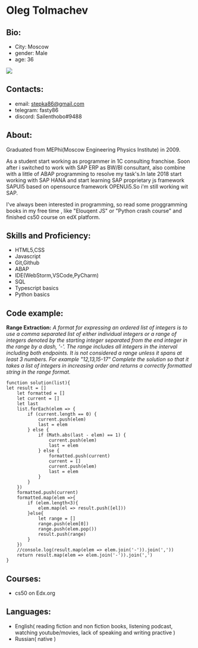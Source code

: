 # Oleg Tolmachev

## Bio:

- City: Moscow
- gender: Male
- age: 36

![](https://picsum.photos/200/300)

## Contacts:

- email: stepka86@gmail.com
- telegram: fasty86
- discord: Sailenthobo#9488

## About:

Graduated from MEPhi(Moscow Engineering Physics Institute) in 2009.

As a student start working as programmer in 1C consulting franchise. Soon after i switched to work with SAP ERP as BW/BI consultant,
also combine with a little of ABAP programming to resolve my task's.In late 2018 start working with SAP HANA and start learning SAP proprietary js framework SAPUI5 based on opensource framework OPENUi5.So i'm still working wit SAP.

I've always been interested in programming, so read some proggramming books in my free time , like "Elouqent JS" or "Python crash course" and finished cs50 course on edX platform.

## Skills and Proficiency:

- HTML5,CSS
- Javascript
- Git,Github
- ABAP
- IDE(WebStorm,VSCode,PyCharm)
- SQL
- Typescript basics
- Python basics

## Code example:

**Range Extraction:** _A format for expressing an ordered list of integers is to use a comma separated list of either individual integers
or a range of integers denoted by the starting integer separated from the end integer in the range by a dash, '-'. The range includes all integers in the interval including both endpoints. It is not considered a range unless it spans at least 3 numbers. For example "12,13,15-17"
Complete the solution so that it takes a list of integers in increasing order and returns a correctly formatted string in the range format._

```
function solution(list){
let result = []
	let formatted = []
	let current = []
	let last
	list.forEach(elem => {
		if (current.length == 0) {
			current.push(elem)
			last = elem
		} else {
			if (Math.abs(last - elem) == 1) {
				current.push(elem)
				last = elem
			} else {
				formatted.push(current)
				current = []
				current.push(elem)
				last = elem
			}
		}
	})
	formatted.push(current)
	formatted.map(elem =>{
		if (elem.length<3){
			elem.map(el => result.push([el]))
		}else{
			let range = []
			range.push(elem[0])
			range.push(elem.pop())
			result.push(range)
		}
	})
	//console.log(result.map(elem => elem.join('-')).join(','))
	return result.map(elem => elem.join('-')).join(',')
}
```

## Courses:

- cs50 on Edx.org

## Languages:

- English( reading fiction and non fiction books, listening podcast, watching youtube/movies, lack of speaking and writing practive )
- Russian( native )
